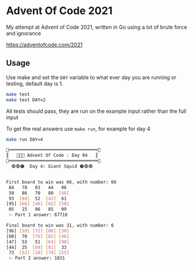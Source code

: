 # Advent Of Code 2021

My attempt at Advent of Code 2021, written in Go using a lot of brute force and ignorance

https://adventofcode.com/2021

## Usage

Use make and set the `DAY` variable to what ever day you are running or testing, default day is 1.

```bash
make test
make test DAY=2
```

All tests should pass, they are run on the example input rather than the full input

To get the real answers use `make run`, for example for day 4

```bash
make run DAY=4 

🌟══════════════════════════════════🌟
║   📅🎄🎁 Advent Of Code : Day 04   ║
🌟══════════════════════════════════🌟
  🟣🟢🟠  Day 4: Giant Squid 🟠🟢🟣


First board to win was 66, with number: 66
 84   78   03   44   96
 59   86   70   80  [48]
 93  [88]  52  [43]  61
[95] [66] [46] [62] [58]
 05   25   06   85   99
 ✨ Part 1 answer: 67718

Final board to win was 31, with number: 6
[96] [59] [72] [06] [38]
[60]  70  [76] [82] [46]
[47]  53   51  [64] [98]
[44]  25  [69] [81]  33
 73  [52] [10] [74] [55]
 ✨ Part 2 answer: 1831

```
